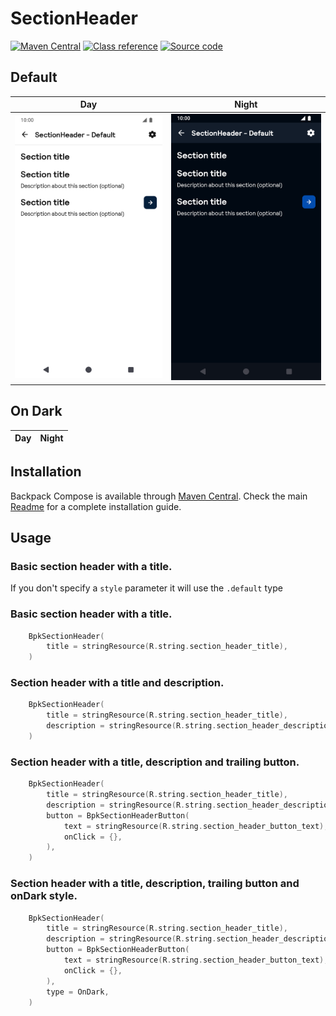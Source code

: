 # SectionHeader

[![Maven Central](https://img.shields.io/maven-central/v/net.skyscanner.backpack/backpack-compose)](https://search.maven.org/artifact/net.skyscanner.backpack/backpack-compose)
[![Class reference](https://img.shields.io/badge/Class%20reference-Android-blue)](https://backpack.github.io/android/backpack-compose/net.skyscanner.backpack.compose.sectionheader)
[![Source code](https://img.shields.io/badge/Source%20code-GitHub-lightgrey)](https://github.com/Skyscanner/backpack-android/tree/main/backpack-compose/src/main/kotlin/net/skyscanner/backpack/compose/sectionheader)

## Default

| Day | Night |
| --- | --- |
| <img src="https://raw.githubusercontent.com/Skyscanner/backpack-android/main/docs/compose/SectionHeader/screenshots/default.png" alt="SectionHeader component" width="375" /> | <img src="https://raw.githubusercontent.com/Skyscanner/backpack-android/main/docs/compose/SectionHeader/screenshots/default_dm.png" alt="SectionHeader component - dark mode" width="375" /> |

## On Dark

| Day | Night |
| --- | --- |


## Installation

Backpack Compose is available through [Maven Central](https://search.maven.org/artifact/net.skyscanner.backpack/backpack-compose). Check the main [Readme](https://github.com/skyscanner/backpack-android#installation) for a complete installation guide.

## Usage

### Basic section header with a title.
If you don't specify a `style` parameter it will use the `.default` type

### Basic section header with a title.

```Kotlin
    BpkSectionHeader(
        title = stringResource(R.string.section_header_title),
    )
```

### Section header with a title and description.

```Kotlin
    BpkSectionHeader(
        title = stringResource(R.string.section_header_title),
        description = stringResource(R.string.section_header_description),
    )
```

### Section header with a title, description and trailing button.

```Kotlin
    BpkSectionHeader(
        title = stringResource(R.string.section_header_title),
        description = stringResource(R.string.section_header_description),
        button = BpkSectionHeaderButton(
            text = stringResource(R.string.section_header_button_text),
            onClick = {},
        ),
    )
```

### Section header with a title, description, trailing button and onDark style.

```Kotlin
    BpkSectionHeader(
        title = stringResource(R.string.section_header_title),
        description = stringResource(R.string.section_header_description),
        button = BpkSectionHeaderButton(
            text = stringResource(R.string.section_header_button_text),
            onClick = {},
        ),
        type = OnDark,
    )
```

